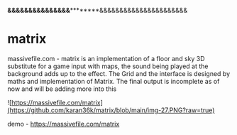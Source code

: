 ************&&&&&&&&&&&&&&&********************&&&&&&&&&&&&&&&&&&&&&&

# matrix
massivefile.com - matrix is an implementation of a floor and sky 3D substitute for a game input with maps, the sound being played at the background adds up to the effect. The Grid and the interface is designed by maths and implementation of Matrix. The final output is incomplete as of now and will be adding more into this


![https://massivefile.com/matrix](https://github.com/karan36k/matrix/blob/main/img-27.PNG?raw=true)


demo - https://massivefile.com/matrix
